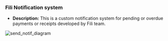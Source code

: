 ### Fili Notification system

- **Description:** This is a custom notification system for pending or overdue payments or receipts developed by Fili team.

![send_notif_diagram](https://user-images.githubusercontent.com/84101337/231532890-990dc944-647a-43c9-b28b-653986f9da40.png)
